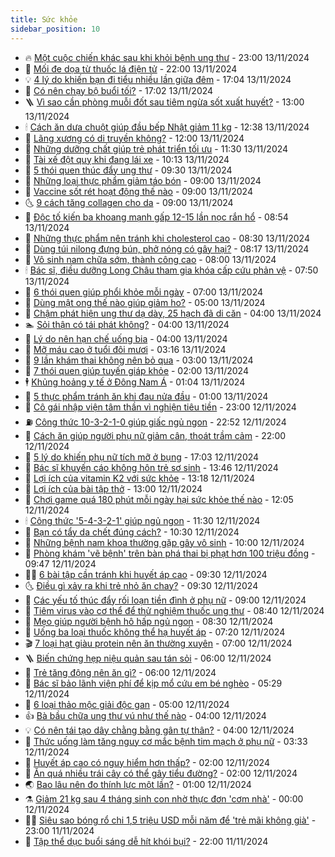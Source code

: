 ```yaml
---
title: Sức khỏe
sidebar_position: 10
---
```


<!-- vnexpress-suc-khoe:START -->
- 🔥 [Một cuộc chiến khác sau khi khỏi bệnh ung thư](https://vnexpress.net/mot-cuoc-chien-khac-sau-khi-khoi-benh-ung-thu-4815648.html) - 23:00 13/11/2024
- 🥰 [Mối đe dọa từ thuốc lá điện tử](https://vnexpress.net/moi-de-doa-tu-thuoc-la-dien-tu-4815120.html) - 22:00 13/11/2024
- 💡 [4 lý do khiến bạn đi tiểu nhiều lần giữa đêm](https://vnexpress.net/4-ly-do-khien-ban-di-tieu-nhieu-lan-giua-dem-4814886.html) - 17:04 13/11/2024
- 🤗 [Có nên chạy bộ buổi tối?](https://vnexpress.net/co-nen-chay-bo-buoi-toi-4815629.html) - 17:02 13/11/2024
- 🪜 [Vì sao cần phòng muỗi đốt sau tiêm ngừa sốt xuất huyết?](https://vnexpress.net/vi-sao-can-phong-muoi-dot-sau-tiem-ngua-sot-xuat-huyet-4815716.html) - 13:00 13/11/2024
- 🕯 [Cách ăn dưa chuột giúp đầu bếp Nhật giảm 11 kg](https://vnexpress.net/cach-an-dua-chuot-giup-dau-bep-nhat-giam-11-kg-4815707.html) - 12:38 13/11/2024
- 🤭 [Lãng xương có di truyền không?](https://vnexpress.net/lang-xuong-co-di-truyen-khong-4815626.html) - 12:00 13/11/2024
- 👀 [Những dưỡng chất giúp trẻ phát triển tối ưu](https://vnexpress.net/nhung-duong-chat-giup-tre-phat-trien-toi-uu-4815585.html) - 11:30 13/11/2024
- 🌋 [Tài xế đột quỵ khi đang lái xe](https://vnexpress.net/tai-xe-dot-quy-khi-dang-lai-xe-4815709.html) - 10:13 13/11/2024
- 🫶 [5 thói quen thúc đẩy ung thư](https://vnexpress.net/5-thoi-quen-thuc-day-ung-thu-4815550.html) - 09:30 13/11/2024
- 🦆 [Những loại thực phẩm giảm táo bón](https://vnexpress.net/nhung-loai-thuc-pham-giam-tao-bon-4815630.html) - 09:00 13/11/2024
- 🚀 [Vaccine sốt rét hoạt động thế nào](https://vnexpress.net/vaccine-sot-ret-hoat-dong-the-nao-4815610.html) - 09:00 13/11/2024
- 🌜 [9 cách tăng collagen cho da](https://vnexpress.net/9-cach-tang-collagen-cho-da-4815495.html) - 09:00 13/11/2024
- 🧰 [Độc tố kiến ba khoang mạnh gấp 12-15 lần nọc rắn hổ](https://vnexpress.net/doc-to-kien-ba-khoang-manh-gap-12-15-lan-noc-ran-ho-4815608.html) - 08:54 13/11/2024
- 💫 [Những thực phẩm nên tránh khi cholesterol cao](https://vnexpress.net/nhung-thuc-pham-nen-tranh-khi-cholesterol-cao-4815429.html) - 08:30 13/11/2024
- 🌝 [Dùng túi nilong đựng bún, phở nóng có gây hại?](https://vnexpress.net/dung-tui-nilong-dung-bun-pho-nong-co-gay-hai-4815560.html) - 08:17 13/11/2024
- 🗽 [Vô sinh nam chữa sớm, thành công cao](https://vnexpress.net/vo-sinh-nam-chua-som-thanh-cong-cao-4815579.html) - 08:00 13/11/2024
- 🕯 [Bác sĩ, điều dưỡng Long Châu tham gia khóa cấp cứu phản vệ](https://vnexpress.net/bac-si-dieu-duong-long-chau-tham-gia-khoa-cap-cuu-phan-ve-4815600.html) - 07:50 13/11/2024
- 🦅 [6 thói quen giúp phổi khỏe mỗi ngày](https://vnexpress.net/6-thoi-quen-giup-phoi-khoe-moi-ngay-4815476.html) - 07:00 13/11/2024
- 🦆 [Dùng mật ong thế nào giúp giảm ho?](https://vnexpress.net/dung-mat-ong-the-nao-giup-giam-ho-4815515.html) - 05:00 13/11/2024
- 🎊 [Chậm phát hiện ung thư dạ dày, 25 hạch đã di căn](https://vnexpress.net/cham-phat-hien-ung-thu-da-day-25-hach-da-di-can-4815471.html) - 04:00 13/11/2024
- 🏊 [Sỏi thận có tái phát không?](https://vnexpress.net/soi-than-co-tai-phat-khong-4815460.html) - 04:00 13/11/2024
- 📝 [Lý do nên hạn chế uống bia](https://vnexpress.net/ly-do-nen-han-che-uong-bia-4815423.html) - 04:00 13/11/2024
- 💯 [Mỡ máu cao ở tuổi đôi mươi](https://vnexpress.net/soc-vi-mo-mau-cao-o-tuoi-doi-muoi-4798885.html) - 03:16 13/11/2024
- 🌊 [9 lần khám thai không nên bỏ qua](https://vnexpress.net/9-lan-kham-thai-khong-nen-bo-qua-4815420.html) - 03:00 13/11/2024
- 🚀 [7 thói quen giúp tuyến giáp khỏe](https://vnexpress.net/7-thoi-quen-giup-tuyen-giap-khoe-4815235.html) - 02:00 13/11/2024
- 🕴 [Khủng hoảng y tế ở Đông Nam Á](https://vnexpress.net/khung-hoang-y-te-o-dong-nam-a-4815345.html) - 01:04 13/11/2024
- 🗽 [5 thực phẩm tránh ăn khi đau nửa đầu](https://vnexpress.net/5-thuc-pham-tranh-an-khi-dau-nua-dau-4815259.html) - 01:00 13/11/2024
- 🎡 [Cô gái nhập viện tâm thần vì nghiện tiêu tiền](https://vnexpress.net/co-gai-nhap-vien-tam-than-vi-nghien-tieu-tien-4815197.html) - 23:00 12/11/2024
- ⛽️ [Công thức 10-3-2-1-0 giúp giấc ngủ ngon](https://vnexpress.net/cong-thuc-10-3-2-1-0-giup-giac-ngu-ngon-4815251.html) - 22:52 12/11/2024
- 🦆 [Cách ăn giúp người phụ nữ giảm cân, thoát trầm cảm](https://vnexpress.net/cach-an-giup-nguoi-phu-nu-giam-can-thoat-tram-cam-4814973.html) - 22:00 12/11/2024
- 🤩 [5 lý do khiến phụ nữ tích mỡ ở bụng](https://vnexpress.net/5-ly-do-khien-phu-nu-tich-mo-o-bung-4813326.html) - 17:03 12/11/2024
- 🦒 [Bác sĩ khuyến cáo không hôn trẻ sơ sinh](https://vnexpress.net/bac-si-khuyen-cao-khong-hon-tre-so-sinh-4815283.html) - 13:46 12/11/2024
- 💫 [Lợi ích của vitamin K2 với sức khỏe](https://vnexpress.net/loi-ich-cua-vitamin-k2-voi-suc-khoe-4815302.html) - 13:18 12/11/2024
- 🐘 [Lợi ích của bài tập thở](https://vnexpress.net/loi-ich-cua-bai-tap-tho-4815122.html) - 13:00 12/11/2024
- 🚀 [Chơi game quá 180 phút mỗi ngày hại sức khỏe thế nào](https://vnexpress.net/choi-game-qua-180-phut-moi-ngay-hai-suc-khoe-the-nao-4815181.html) - 12:05 12/11/2024
- 🕯 [Công thức &#39;5-4-3-2-1&#39; giúp ngủ ngon](https://vnexpress.net/cong-thuc-5-4-3-2-1-giup-ngu-ngon-4815108.html) - 11:30 12/11/2024
- 🦏 [Bạn có tẩy da chết đúng cách?](https://vnexpress.net/ban-co-tay-da-chet-dung-cach-4815230.html) - 10:30 12/11/2024
- 🦄 [Những bệnh nam khoa thường gặp gây vô sinh](https://vnexpress.net/nhung-benh-nam-khoa-thuong-gap-gay-vo-sinh-4815220.html) - 10:00 12/11/2024
- 🦒 [Phòng khám &#39;vẽ bệnh&#39; trên bàn phá thai bị phạt hơn 100 triệu đồng](https://vnexpress.net/phong-kham-ve-benh-tren-ban-pha-thai-bi-phat-hon-100-trieu-dong-4815226.html) - 09:47 12/11/2024
- 👨‍🏫 [6 bài tập cần tránh khi huyết áp cao](https://vnexpress.net/6-bai-tap-can-tranh-khi-huyet-ap-cao-4815184.html) - 09:30 12/11/2024
- 🌜 [Điều gì xảy ra khi trẻ nhỏ ăn chay?](https://vnexpress.net/dieu-gi-xay-ra-khi-tre-nho-an-chay-4815167.html) - 09:30 12/11/2024
- 🚀 [Các yếu tố thúc đẩy rối loạn tiền đình ở phụ nữ](https://vnexpress.net/cac-yeu-to-thuc-day-roi-loan-tien-dinh-o-phu-nu-4815199.html) - 09:00 12/11/2024
- 💃 [Tiêm virus vào cơ thể để thử nghiệm thuốc ung thư](https://vnexpress.net/tiem-virus-vao-co-the-de-thu-nghiem-thuoc-ung-thu-4815217.html) - 08:40 12/11/2024
- 💯 [Mẹo giúp người bệnh hô hấp ngủ ngon](https://vnexpress.net/meo-giup-nguoi-benh-ho-hap-ngu-ngon-4815173.html) - 08:30 12/11/2024
- 🤔 [Uống ba loại thuốc không thể hạ huyết áp](https://vnexpress.net/uong-ba-loai-thuoc-khong-the-ha-huyet-ap-4815106.html) - 07:20 12/11/2024
- 🎬 [7 loại hạt giàu protein nên ăn thường xuyên](https://vnexpress.net/7-loai-hat-giau-protein-nen-an-thuong-xuyen-4815054.html) - 07:00 12/11/2024
- 🪜 [Biến chứng hẹp niệu quản sau tán sỏi](https://vnexpress.net/bien-chung-hep-nieu-quan-sau-tan-soi-4815111.html) - 06:00 12/11/2024
- 🦣 [Trẻ tăng động nên ăn gì?](https://vnexpress.net/tre-tang-dong-nen-an-gi-4815075.html) - 06:00 12/11/2024
- 🧐 [Bác sĩ bảo lãnh viện phí để kịp mổ cứu em bé nghèo](https://vnexpress.net/bac-si-bao-lanh-vien-phi-de-kip-mo-cuu-benh-nhi-ngheo-4815037.html) - 05:29 12/11/2024
- 🤡 [6 loại thảo mộc giải độc gan](https://vnexpress.net/6-loai-thao-moc-giai-doc-gan-4815016.html) - 05:00 12/11/2024
- 👍 [Bà bầu chữa ung thư vú như thế nào](https://vnexpress.net/ba-bau-chua-ung-thu-vu-nhu-the-nao-4815028.html) - 04:00 12/11/2024
- 💡 [Có nên tái tạo dây chằng bằng gân tự thân?](https://vnexpress.net/co-nen-tai-tao-day-chang-bang-gan-tu-than-4815027.html) - 04:00 12/11/2024
- 💯 [Thức uống làm tăng nguy cơ mắc bệnh tim mạch ở phụ nữ](https://vnexpress.net/thuc-uong-lam-tang-nguy-co-mac-benh-tim-mach-o-phu-nu-4814819.html) - 03:33 12/11/2024
- 🧠 [Huyết áp cao có nguy hiểm hơn thấp?](https://vnexpress.net/huyet-ap-cao-co-nguy-hiem-hon-thap-4814753.html) - 02:00 12/11/2024
- 🎡 [Ăn quá nhiều trái cây có thể gây tiểu đường?](https://vnexpress.net/an-qua-nhieu-trai-cay-co-the-gay-tieu-duong-4814927.html) - 02:00 12/11/2024
- 🌏 [Bao lâu nên đo thính lực một lần?](https://vnexpress.net/bao-lau-nen-do-thinh-luc-mot-lan-4814925.html) - 01:00 12/11/2024
- ⚗️ [Giảm 21 kg sau 4 tháng sinh con nhờ thực đơn &#39;cơm nhà&#39;](https://vnexpress.net/giam-21-kg-sau-4-thang-sinh-con-nho-thuc-don-com-nha-4814681.html) - 00:00 12/11/2024
- 👨‍🏫 [Siêu sao bóng rổ chi 1,5 triệu USD mỗi năm để &#39;trẻ mãi không già&#39;](https://vnexpress.net/lebron-james-chi-1-5-trieu-usd-moi-nam-de-tre-mai-khong-gia-4814588.html) - 23:00 11/11/2024
- 🤖 [Tập thể dục buổi sáng dễ hít khói bụi?](https://vnexpress.net/tap-the-duc-buoi-sang-de-hit-khoi-bui-4814702.html) - 22:00 11/11/2024<!-- vnexpress-suc-khoe:END -->
